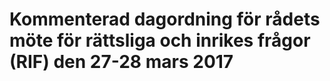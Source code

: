 # Kommenterad dagordning för rådets möte för rättsliga och inrikes frågor (RIF) den 27-28 mars 2017


